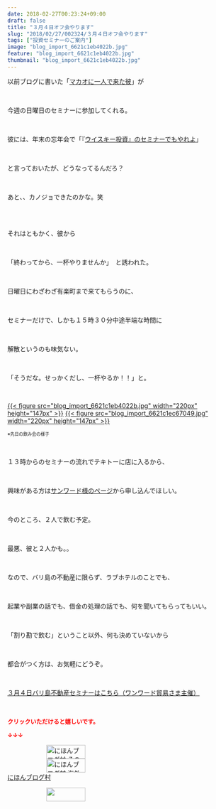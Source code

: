 ```yaml
---
date: 2018-02-27T00:23:24+09:00
draft: false
title: "３月４日オフ会やります"
slug: "2018/02/27/002324/３月４日オフ会やります"
tags: ["投資セミナーのご案内"]
image: "blog_import_6621c1eb4022b.jpg"
feature: "blog_import_6621c1eb4022b.jpg"
thumbnail: "blog_import_6621c1eb4022b.jpg"
---
```

<p>以前ブログに書いた「<a href="entry-12296575500.html" target="_blank">マカオに一人で来た彼</a>」が</p><p> </p><p>今週の日曜日のセミナーに参加してくれる。</p><p> </p><p>彼には、年末の忘年会で「『<a href="entry-12337358627.html" target="_blank">ウイスキー投資』のセミナーでもやれよ</a>」</p><p> </p><p>と言っておいたが、どうなってるんだろ？</p><p> </p><p>あと、、カノジョできたのかな。笑</p><p> </p><p><br/>それはともかく、彼から</p><p> </p><p>「終わってから、一杯やりませんか」　と誘われた。</p><p> </p><p>日曜日にわざわざ有楽町まで来てもらうのに、</p><p> </p><p>セミナーだけで、しかも１５時３０分中途半端な時間に</p><p> </p><p>解散というのも味気ない。</p><p> </p><p>「そうだな。せっかくだし、一杯やるか！！」と。</p><p> </p><p><a href="blog_import_6621c1eb4022b.jpg">{{< figure src="blog_import_6621c1eb4022b.jpg" width="220px" height="147px" >}}</a> <a href="blog_import_6621c1ec67049.jpg">{{< figure src="blog_import_6621c1ec67049.jpg" width="220px" height="147px" >}}</a></p><p><span style="font-size: 0.7em;">※先日の飲み会の様子</span></p><p> </p><p>１３時からのセミナーの流れでテキトーに店に入るから、</p><p> </p><p>興味がある方は<span style="text-decoration: underline;"><a href="04_ek" target="_blank">サンワード様のページ</a></span>から申し込んでほしい。</p><p> </p><p>今のところ、２人で飲む予定。</p><p> </p><p>最悪、彼と２人かも。。</p><p> </p><p>なので、バリ島の不動産に限らず、ラブホテルのことでも、</p><p> </p><p>起業や副業の話でも、借金の処理の話でも、何を聞いてもらってもいい。</p><p> </p><p>「割り勘で飲む」ということ以外、何も決めていないから</p><p> </p><p>都合がつく方は、お気軽にどうぞ。</p><p> </p><p><a href="index.html" target="_blank">３月４日バリ島不動産セミナーはこちら（ワンワード貿易さま主催）</a></p><p> </p><p><font color="#ff0000" size="2"><strong>クリックいただけると嬉しいです。</strong></font></p><p><font color="#ff0000" size="2"><strong>↓↓↓</strong></font></p><p><a href="ranking.html?p_cid=01260127" id="&amp;blogmura_banner" target="_blank"><img alt="にほんブログ村 その他生活ブログ 不動産投資へ" border="0" height="31" src="data:image/svg+xml;charset=utf-8,%3Csvg%20xmlns%3D%22http%3A%2F%2Fwww.w3.org%2F2000%2Fsvg%22%20title%3D%22Placeholder%20for%20Images%22%20role%3D%22presentation%22%20viewBox%3D%220%200%2088%2031%22%20%2F%3E" width="88" data-src="https://img-proxy.blog-video.jp/images?url=http%3A%2F%2Flife.blogmura.com%2Fhudousantoushi%2Fimg%2Fhudousantoushi88_31.gif" style="aspect-ratio: auto 88 / 31;"/><noscript><img alt="にほんブログ村 その他生活ブログ 不動産投資へ" border="0" height="31" src="https://img-proxy.blog-video.jp/images?url=http%3A%2F%2Flife.blogmura.com%2Fhudousantoushi%2Fimg%2Fhudousantoushi88_31.gif" width="88"></noscript></a><br/><a href="ranking.html?p_cid=01260127" target="_blank"><img alt="にほんブログ村 海外生活ブログ バリ島情報へ" border="0" height="31" src="data:image/svg+xml;charset=utf-8,%3Csvg%20xmlns%3D%22http%3A%2F%2Fwww.w3.org%2F2000%2Fsvg%22%20title%3D%22Placeholder%20for%20Images%22%20role%3D%22presentation%22%20viewBox%3D%220%200%2088%2031%22%20%2F%3E" width="88" data-src="https://img-proxy.blog-video.jp/images?url=http%3A%2F%2Foverseas.blogmura.com%2Fbali%2Fimg%2Fbali88_31.gif" style="aspect-ratio: auto 88 / 31;"/><noscript><img alt="にほんブログ村 海外生活ブログ バリ島情報へ" border="0" height="31" src="https://img-proxy.blog-video.jp/images?url=http%3A%2F%2Foverseas.blogmura.com%2Fbali%2Fimg%2Fbali88_31.gif" width="88"></noscript></a><br/><a href="ranking.html?p_cid=01260127" target="_blank">にほんブログ村</a></p><p><a href="link.php?1804582" title="人気ブログランキングへ"><img border="0" height="31" src="data:image/svg+xml;charset=utf-8,%3Csvg%20xmlns%3D%22http%3A%2F%2Fwww.w3.org%2F2000%2Fsvg%22%20title%3D%22Placeholder%20for%20Images%22%20role%3D%22presentation%22%20viewBox%3D%220%200%2088%2031%22%20%2F%3E" width="88" data-src="https://blog.with2.net/img/banner/banner_22.gif" style="aspect-ratio: auto 88 / 31;"/><noscript><img border="0" height="31" src="https://blog.with2.net/img/banner/banner_22.gif" width="88"></noscript></a></p><p> </p>

